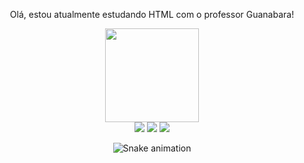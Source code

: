 
<div align="center">
  <p>Olá, estou atualmente estudando HTML com o professor Guanabara!</p>
  </div>
<div align="center">
  <a href="https://github.com/willisilvas">
  <img height="150em" src="https://github-readme-stats.vercel.app/api/top-langs/?username=willisilvas&layout=compact&langs_count=7&theme=nord"/>
</div>
<div align="center"> 
  <a href="https://instagram.com/_williss_" target="_blank"><img src="https://img.shields.io/badge/-Instagram-%23E4405F?style=for-the-badge&logo=instagram&logoColor=white" target="_blank"></a>
  <a href = "mailto:contato.willisilva@gmail.com"><img src="https://img.shields.io/badge/-Gmail-%23333?style=for-the-badge&logo=gmail&logoColor=white" target="_blank"></a>
  <a href="https://www.linkedin.com/in/willi-silva-2b51b6172/" target="_blank"><img src="https://img.shields.io/badge/-LinkedIn-%230077B5?style=for-the-badge&logo=linkedin&logoColor=white" target="_blank"></a> 
 
  ![Snake animation](https://github.com/willisilvas/willisilvas/blob/output/github-contribution-grid-snake.svg)
 
</div>
